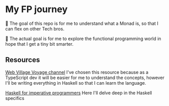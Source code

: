 # My FP journey

🔵 The goal of this repo is for me to understand what a Monad is, so that I can flex on other Tech bros.

🔴 The actual goal is for me to explore the functional programming world in hope that I get a tiny bit smarter.

## Resources

[Web Village Voyage channel](https://www.youtube.com/@webvv/videos)
I've chosen this resource because as a TypeScript dev it will be easier for me to understand the concepts,
however I'll be writing everything in Haskell so that I can learn the language.

[Haskell for imperative programmers](https://www.youtube.com/watch?v=Vgu82wiiZ90&list=PLe7Ei6viL6jGp1Rfu0dil1JH1SHk9bgDV)
Here I'll delve deep in the Haskell specifics
